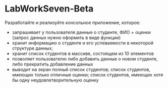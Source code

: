 # LabWorkSeven-Beta
Разработайте и реализуйте консольное приложение, которое:
- запрашивает у пользователя данные о студенте, ФИО + оценки (запрос данных нужно оформить в виде функции)
- хранит информацию о студенте и его успеваемости в некоторой структуре данных;
- хранит список студентов в массиве, состоящем из 10 элементов
- позволяет пользователю либо добавить данные о новом студенте, либо прекратить добавление данных
- выводит на экран полный список студентов; список студентов, имеющих только отличные оценки; список студентов, имеющих хотя бы одну неудовлетворительную оценку
